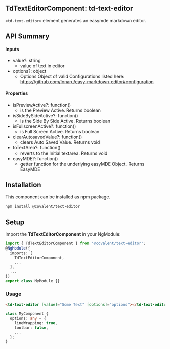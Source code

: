 ## TdTextEditorComponent: td-text-editor

`<td-text-editor>` element generates an easymde markdown editor.

## API Summary

#### Inputs

- value?: string
  - value of text in editor
- options?: object
  - Options Object of valid Configurations listed here: <a href="https://github.com/Ionaru/easy-markdown-editor#configuration">https://github.com/Ionaru/easy-markdown-editor#configuration</a>

#### Properties

- isPreviewActive?: function()
  - is the Preview Active. Returns boolean
- isSideBySideActive?: function()
  - is the Side By Side Active. Returns boolean
- isFullscreenActive?: function()
  - is Full Screen Active. Returns boolean
- clearAutosavedValue?: function()
  - clears Auto Saved Value. Returns void
- toTextArea?: function()
  - reverts to the Initial textarea. Returns void
- easyMDE?: function()
  - getter function for the underlying easyMDE Object. Returns EasyMDE

## Installation

This component can be installed as npm package.

```bash
npm install @covalent/text-editor
```

## Setup

Import the **TdTextEditorComponent** in your NgModule:

```typescript
import { TdTextEditorComponent } from '@covalent/text-editor';
@NgModule({
  imports: [
    TdTextEditorComponent,
    ...
  ],
  ...
})
export class MyModule {}
```

### Usage

```html
<td-text-editor [value]="Some Text" [options]="options"></td-text-editor>
```

```typescript
class MyComponent {
  options: any = {
    lineWrapping: true,
    toolbar: false,
    ...
  };
}
```
